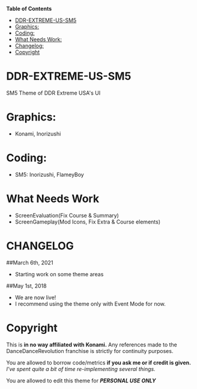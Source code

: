 **Table of Contents**
 * [DDR-EXTREME-US-SM5](#ddr-extreme-us-sm5)
 * [Graphics:](#graphics)
 * [Coding:](#coding)
 * [What Needs Work:](#what-needs-work)
 * [Changelog:](#changelog)
 * [Copyright](#copyright)


# DDR-EXTREME-US-SM5
SM5 Theme of DDR Extreme USA's UI

Graphics:
============
- Konami, Inorizushi

Coding:
============
 - SM5: Inorizushi, FlameyBoy

What Needs Work
===========
- ScreenEvaluation(Fix Course & Summary)
- ScreenGameplay(Mod Icons, Fix Extra & Course elements)

CHANGELOG
============
##March 6th, 2021
- Starting work on some theme areas

##May 1st, 2018
- We are now live!
- I recommend using the theme only with Event Mode for now.

Copyright
============
This is **in no way affiliated with Konami.** Any references made to the DanceDanceRevolution franchise is strictly for continuity purposes. 

You are allowed to borrow code/metrics **if you ask me or if credit is given.** *I've spent quite a bit of time re-implementing several things.*

You are allowed to edit this theme for ***PERSONAL USE ONLY***
